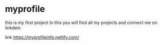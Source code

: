 # myprofile

this is my first project 
In this you will find all my projects and connect me on linkdein

link https://myprofileinfo.netlify.com/
